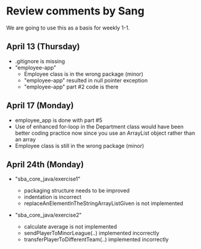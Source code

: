 # Review comments by Sang

We are going to use this as a basis for
weekly 1-1.

## April 13 (Thursday)
- .gitignore is missing
- "employee-app"
  - Employee class is in the wrong package (minor)
  - "employee-app" resulted in null pointer exception
  - "employee-app" part #2 code is there

## April 17 (Monday)
- employee_app is done with part #5
- Use of enhanced for-loop in the Department class would have been
  better coding practice now since you use
  an ArrayList object rather than an array
- Employee class is still in the wrong package (minor)

## April 24th (Monday)

- "sba_core_java/exercise1"
  - packaging structure needs to be improved
  - indentation is incorrect
  - replaceAnElementInTheStringArrayListGiven is not implemented

- "sba_core_java/exercise2"
  - calculate average is not implemented
  - sendPlayerToMinorLeague(..) implemented incorrectly
  - transferPlayerToDifferentTeam(..) implemented incorrectly
